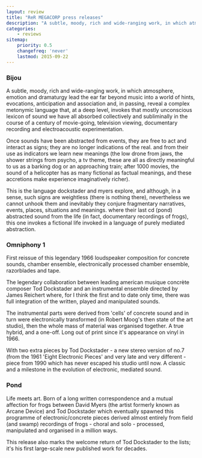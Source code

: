 ```yaml
---
layout: review
title: "ReR MEGACORP press releases"
description: "A subtle, moody, rich and wide-ranging work, in which atmosphere, emotion and dramaturgy lead the ear far beyond music into a world of hints, evocations, anticipation and association"
categories:
    - reviews
sitemap:
    priority: 0.5
    changefreq: 'never'
    lastmod: 2015-09-22
---
```


### Bijou

A subtle, moody, rich and wide-ranging work, in which atmosphere, emotion and dramaturgy lead the ear far beyond music into a world of hints, evocations, anticipation and association and, in passing, reveal a complex metonymic language that, at a deep level, invokes that mostly unconscious lexicon of sound we have all absorbed collectively and subliminally in the course of a century of movie-going, television viewing, documentary recording and electroacoustic experimentation.

Once sounds have been abstracted from events, they are free to act and interact as signs; they are no longer indications of the real. and from their use as indicators we learn new meanings (the low drone from jaws, the shower strings from psycho, a tv theme, these are all as directly meaningful to us as a barking dog or an approaching train; after 1000 movies, the sound of a helicopter has as many fictional as factual meanings, and these accretions make experience imaginatively richer).

This is the language dockstader and myers explore, and although, in a sense, such signs are weightless (there is nothing there), nevertheless we cannot unhook them and inevitably they conjure fragmentary narratives, events, places, situations and meanings. where their last cd (pond) abstracted sound from the life (in fact, documentary recordings of frogs), this one invokes a fictional life invoked in a language of purely mediated abstraction.

### Omniphony 1

First reissue of this legendary 1966 loudspeaker composition for concrete sounds, chamber ensemble, electronically processed chamber ensemble, razorblades and tape. 

The legendary collaboration between leading american musique concrète composer Tod Dockstader and an instrumental ensemble directed by James Reichert where, for I think the first and to date only time, there was full integration of the written, played and manipulated sounds.

The instrumental parts were derived from 'cells' of concrete sound and in turn were electronically transformed (in Robert Moog's then state of the art studio), then the whole mass of material was organised together. A true hybrid, and a one-off. Long out of print since it's appearance on vinyl in 1966.

With two extra pieces by Tod Dockstader - a new stereo version of no.7 (from the 1961 'Eight Electronic Pieces' and very late and very different - piece from 1990 which has never escaped his studio until now. A classic and a milestone in the evolution of electronic, mediated sound.

### Pond

Life meets art. Born of a long written correspondence and a mutual affection for frogs between David Myers (the artist formerly known as Arcane Device) and Tod Dockstader which eventually spawned this programme of electronic/concrete pieces derived almost entirely from field (and swamp) recordings of frogs - choral and solo - processed, manipulated and organised in a million ways. 

This release also marks the welcome return of Tod Dockstader to the lists; it's his first large-scale new published work for decades.